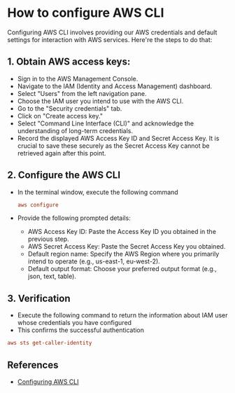 # How to configure AWS CLI

Configuring AWS CLI involves providing our AWS credentials and default settings for interaction with AWS services. Here're the steps to do that:

## 1. Obtain AWS access keys:

- Sign in to the AWS Management Console.
- Navigate to the IAM (Identity and Access Management) dashboard.
- Select "Users" from the left navigation pane.
- Choose the IAM user you intend to use with the AWS CLI.
- Go to the "Security credentials" tab.
- Click on "Create access key."
- Select "Command Line Interface (CLI)" and acknowledge the understanding of long-term credentials.
- Record the displayed AWS Access Key ID and Secret Access Key. It is crucial to save these securely as the Secret Access Key cannot be retrieved again after this point.

## 2. Configure the AWS CLI

- In the terminal window, execute the following command

    ```ini
    aws configure
    ```

- Provide the following prompted details: 
    - AWS Access Key ID: Paste the Access Key ID you obtained in the previous step.
    - AWS Secret Access Key: Paste the Secret Access Key you obtained.
    - Default region name: Specify the AWS Region where you primarily intend to operate (e.g., us-east-1, eu-west-2).
    - Default output format: Choose your preferred output format (e.g., json, text, table).

## 3. Verification

- Execute the following command to return the information about IAM user whose credentials you have configured
- This confirms the successful authentication

```ini
aws sts get-caller-identity
```

## References

- [Configuring AWS CLI](https://docs.aws.amazon.com/cli/latest/userguide/getting-started-quickstart.html)